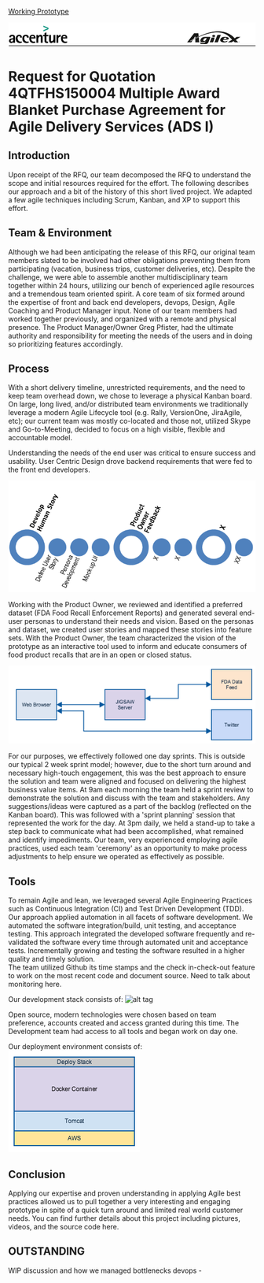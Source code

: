 [Working Prototype](https://jigsaw.agilex-devcloud.com:8443/jigsaw/#/)

![alt tag](https://github.com/AccentureFed/18FRFQ-Response/raw/master/process-documentation/agile-process-photos/response-images/proposal-header.png)

# Request for Quotation 4QTFHS150004 Multiple Award Blanket Purchase Agreement for Agile Delivery Services (ADS I) 

## Introduction
Upon receipt of the RFQ, our team decomposed the RFQ to understand the scope and initial resources required for the effort. The following describes our approach and a bit of the history of this short lived project.  We adapted a few agile techniques including Scrum, Kanban, and XP to support this effort. 

## Team & Environment
Although we had been anticipating the release of this RFQ, our original team members slated to be involved had other obligations preventing them from participating (vacation, business trips, customer deliveries, etc).  Despite the challenge, we were able to assemble another multidisciplinary team together within 24 hours, utilizing our bench of experienced agile resources and a tremendous team oriented spirit.  A core team of six formed around the expertise of front and back end developers, devops, Design, Agile Coaching and Product Manager input. None of our team members had worked together previously, and organized with a remote and physical presence.  The Product Manager/Owner Greg Pfister, had the ultimate authority and responsibility for meeting the needs of the users and in doing so prioritizing features accordingly.

## Process
With a short delivery timeline, unrestricted requirements, and the need to keep team overhead down, we chose to leverage a physical Kanban board.  On large, long lived, and/or distributed team environments we  traditionally leverage a modern Agile Lifecycle tool (e.g. Rally, VersionOne, JiraAgile, etc); our current team was mostly co-located and those not, utilized Skype and Go-to-Meeting, decided to focus on a high visible, flexible and accountable model.  

Understanding the needs of the end user was critical to ensure success and usability.  User Centric Design drove backend requirements that were fed to the front end developers.

![alt tag](https://github.com/AccentureFed/18FRFQ-Response/raw/master/process-documentation/agile-process-photos/response-images/human-productowner.png)

Working with the Product Owner, we reviewed and identified a preferred dataset (FDA Food Recall Enforcement Reports) and generated several end-user personas to understand their needs and vision.  Based on the personas and dataset, we created user stories and mapped these stories into feature sets.  With the Product Owner, the team characterized the vision of the prototype as an interactive tool used to inform and educate consumers of food product recalls that are in an open or closed status. 

![alt img](https://github.com/AccentureFed/18FRFQ-Response/raw/master/process-documentation/agile-process-photos/design/high-level-overview.png)

For our purposes, we effectively followed one day sprints.  This is outside our typical 2 week sprint model; however, due to the short turn around and necessary high-touch engagement, this was the best approach to ensure the solution and team were aligned and focused on delivering the highest business value items. At 9am each morning the team held a sprint review to demonstrate the solution and discuss with the team and stakeholders.  Any suggestions/ideas were captured as a part of the backlog (reflected on the Kanban board).  This was followed with a 'sprint planning' session that represented the work for the day.  At 3pm daily, we held a stand-up to take a step back to communicate what had been accomplished, what remained and identify impediments.  Our team, very experienced employing agile practices, used each team 'ceremony' as an opportunity to make process adjustments to help ensure we operated as effectively as possible.

## Tools
To remain Agile and lean, we leveraged several Agile Engineering Practices such as Continuous
Integration (CI) and Test Driven Development (TDD). Our approach applied automation in all facets of software development. We automated the software integration/build, unit testing, and acceptance testing. This approach integrated the developed software frequently and re-validated the software every time through automated unit and acceptance tests. Incrementally growing and testing the software resulted in a higher quality and timely solution.  
The team utilized Github its time stamps and the check in-check-out feature to work on the most recent code and document source.
Need to talk about monitoring here.

Our development stack consists of:
![alt tag](https://github.com/AccentureFed/process-documentation/raw/master/agile-process-photos/design/tool-diagram.png)

Open source, modern technologies were chosen based on team preference, accounts created and access granted during this time. The Development team had access to all tools and began work on day one.

Our deployment environment consists of:
![alt tag](https://github.com/AccentureFed/18FRFQ-Response/blob/master/process-documentation/agile-process-photos/design/deploy-stack.png?raw=true)

## Conclusion
Applying our expertise and proven understanding in applying Agile best practices allowed us to pull together a very interesting and engaging prototype in spite of a quick turn around and limited real world customer needs.  You can find further details about this project including pictures, videos, and the source code here.

## OUTSTANDING
WIP discussion and how we managed bottlenecks
devops - 

